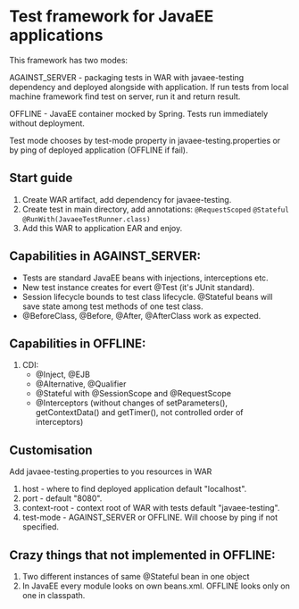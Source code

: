 # Test framework for JavaEE applications  
This framework has two modes:


AGAINST_SERVER - packaging tests in WAR with javaee-testing dependency
and deployed alongside with application. If run tests from local machine
framework find test on server, run it and return result. 


OFFLINE - JavaEE container mocked by Spring. Tests run immediately without 
deployment.


Test mode chooses by test-mode property in javaee-testing.properties or 
by ping of deployed application (OFFLINE if fail).


## Start guide
 1. Create WAR artifact, add dependency for javaee-testing.
 2. Create test in main directory, add annotations:
 `@RequestScoped`
 `@Stateful`
 `@RunWith(JavaeeTestRunner.class)`
 3. Add this WAR to application EAR and enjoy.


## Capabilities in AGAINST_SERVER:
* Tests are standard JavaEE beans with injections, interceptions etc.
* New test instance creates for evert @Test (it's JUnit standard).
* Session lifecycle bounds to test class lifecycle. @Stateful beans will 
save state among test methods of one test class.
* @BeforeClass, @Before, @After, @AfterClass work as expected.
 

## Capabilities in OFFLINE:
1. CDI:
    * @Inject, @EJB
    * @Alternative, @Qualifier
    * @Stateful with @SessionScope and @RequestScope
    * @Interceptors (without changes of setParameters(), getContextData()
     and getTimer(), not controlled order of interceptors)
     
## Customisation
Add javaee-testing.properties to you resources in WAR

1. host - where to find deployed application default "localhost". 
2. port - default "8080".
3. context-root - context root of WAR with tests default "javaee-testing".
4. test-mode - AGAINST_SERVER or OFFLINE. Will choose by ping if not specified.

## Crazy things that not implemented in OFFLINE:
1. Two different instances of same @Stateful bean in one object
2. In JavaEE every module looks on own beans.xml. OFFLINE looks only on 
one in classpath.
